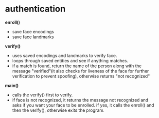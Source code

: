 # authentication

**enroll()**

- save face encodings
- save face landmarks

**verify()**

- uses saved encodings and landmarks to verify face. 
- loops through saved entities and see if anything matches.
- if a match is found, return the name of the person along with the message "verified"(it also checks for
    liveness of the face for further verification to prevent spoofing), otherwise returns "not recognized"

**main()**

- calls the verify() first to verify. 
- if face is not recognized, it returns the message not recognized and asks if you want your face to be enrolled. 
if yes, it calls the enroll() and then the verify(), otherwise exits the program.
